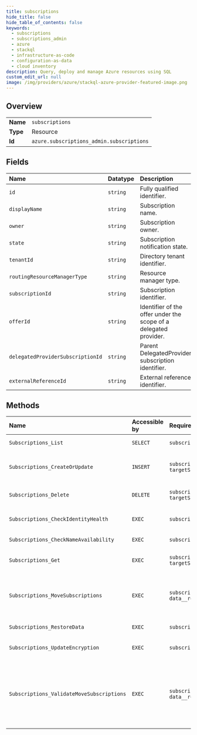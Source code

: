 ```yaml
---
title: subscriptions
hide_title: false
hide_table_of_contents: false
keywords:
  - subscriptions
  - subscriptions_admin
  - azure    
  - stackql
  - infrastructure-as-code
  - configuration-as-data
  - cloud inventory
description: Query, deploy and manage Azure resources using SQL
custom_edit_url: null
image: /img/providers/azure/stackql-azure-provider-featured-image.png
---
```

  
    

## Overview
<table><tbody>
<tr><td><b>Name</b></td><td><code>subscriptions</code></td></tr>
<tr><td><b>Type</b></td><td>Resource</td></tr>
<tr><td><b>Id</b></td><td><code>azure.subscriptions_admin.subscriptions</code></td></tr>
</tbody></table>

## Fields
| Name | Datatype | Description |
|:-----|:---------|:------------|
| `id` | `string` | Fully qualified identifier. |
| `displayName` | `string` | Subscription name. |
| `owner` | `string` | Subscription owner. |
| `state` | `string` | Subscription notification state. |
| `tenantId` | `string` | Directory tenant identifier. |
| `routingResourceManagerType` | `string` | Resource manager type. |
| `subscriptionId` | `string` | Subscription identifier. |
| `offerId` | `string` | Identifier of the offer under the scope of a delegated provider. |
| `delegatedProviderSubscriptionId` | `string` | Parent DelegatedProvider subscription identifier. |
| `externalReferenceId` | `string` | External reference identifier. |
## Methods
| Name | Accessible by | Required Params | Description |
|:-----|:--------------|:----------------|:------------|
| `Subscriptions_List` | `SELECT` | `subscriptionId` | Get the list of subscriptions. |
| `Subscriptions_CreateOrUpdate` | `INSERT` | `subscriptionId, targetSubscriptionId` | Creates or updates the specified subscription. |
| `Subscriptions_Delete` | `DELETE` | `subscriptionId, targetSubscriptionId` | Delete the specified subscription. |
| `Subscriptions_CheckIdentityHealth` | `EXEC` | `subscriptionId` | Checks the identity health |
| `Subscriptions_CheckNameAvailability` | `EXEC` | `subscriptionId` | Get the list of subscriptions. |
| `Subscriptions_Get` | `EXEC` | `subscriptionId, targetSubscriptionId` | Get a specified subscription. |
| `Subscriptions_MoveSubscriptions` | `EXEC` | `subscriptionId, data__resources` | Move subscriptions between delegated provider offers. |
| `Subscriptions_RestoreData` | `EXEC` | `subscriptionId` | Restores the data |
| `Subscriptions_UpdateEncryption` | `EXEC` | `subscriptionId` | Update the encryption settings. |
| `Subscriptions_ValidateMoveSubscriptions` | `EXEC` | `subscriptionId, data__resources` | Validate that user subscriptions can be moved between delegated provider offers. |
